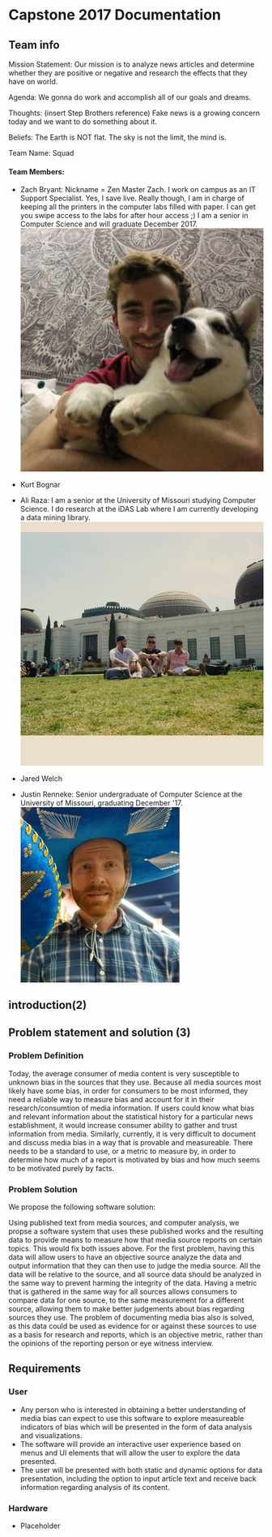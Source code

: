 # Capstone 2017 Documentation

## Team info

Mission Statement: Our mission is to analyze news articles and determine whether they are positive or negative and research the effects that they have on world.

Agenda: We gonna do work and accomplish all of our goals and dreams.

Thoughts: (insert Step Brothers reference) Fake news is a growing concern today and we want to do something about it.

Beliefs: The Earth is NOT flat. The sky is not the limit, the mind is.

Team Name: Squad

#### Team Members:
- Zach Bryant: Nickname = Zen Master Zach. I work on campus as an IT Support Specialist. Yes, I save live. Really though, I am in charge of keeping all the printers in the computer labs filled with paper. I can get you swipe access to the labs for after hour access ;) I am a senior in Computer Science and will graduate December 2017.
![alt text](zach.jpg "Zach Bryant")

- Kurt Bognar

- Ali Raza: I am a senior at the University of Missouri studying Computer Science. I do research at the iDAS Lab where I am currently developing a data mining library.   
![alt text](ali.jpg "Ali Raza")

- Jared Welch

- Justin Renneke: Senior undergraduate of Computer Science at the University of Missouri, graduating December '17.   
![alt text](justin.png "Justin Renneke")

## introduction(2)

## Problem statement and solution (3)

### Problem Definition

Today, the average consumer of media content is very susceptible to unknown bias in the sources that they use. Because all media sources 
most likely have some bias, in order for consumers to be most informed, they need a reliable way to measure bias and account for it in
their research/consumtion of media information. If users could know what bias and relevant information about the statistical history for
a particular news establishment, it would increase consumer ability to gather and trust information from media. 
Similarly, currently, it is very difficult to document and discuss media bias in a way that is provable and measureable. There needs to be
a standard to use, or a metric to measure by, in order to determine how much of a report is motivated by bias and how much seems to be motivated purely by facts.

### Problem Solution

We propose the following software solution:

Using published text from media sources, and computer analysis, we propse a software system that uses these published works and 
the resulting data to provide means to measure how that media source reports on certain topics. This would fix both issues above.
For the first problem, having this data will allow users to have an objective source analyze the data and output information that they can
then use to judge the media source. All the data will be relative to the source, and all source data should be analyzed in the same 
way to prevent harming the integrity of the data. Having a metric that is gathered in the same way for all sources allows consumers to
compare data for one source, to the same measurement for a different source, allowing them to make better judgements about bias regarding 
sources they use. 
The problem of documenting media bias also is solved, as this data could be used as evidence for or against these sources to use as
a basis for research and reports, which is an objective metric, rather than the opinions of the reporting person or eye witness
interview. 

## Requirements
### User 
* Any person who is interested in obtaining a better understanding of media bias can expect to use this software to explore measureable indicators of bias which will be presented in the form of data analysis and visualizations.
* The software will provide an interactive user experience based on menus and UI elements that will allow the user to explore the data presented.
* The user will be presented with both static and dynamic options for data presentation, including the option to input article text and receive back information regarding analysis of its content.

### Hardware  
* Placeholder
